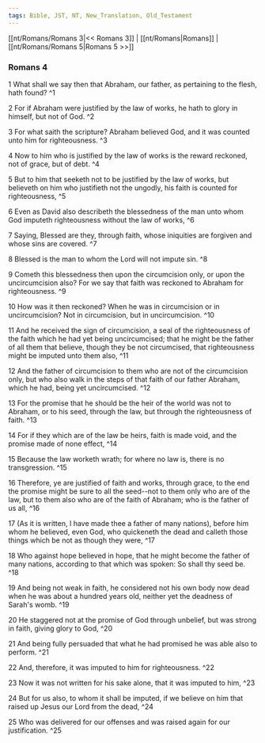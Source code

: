 ```yaml
---
tags: Bible, JST, NT, New_Translation, Old_Testament
---
```


[[nt/Romans/Romans 3|<< Romans 3]] | [[nt/Romans|Romans]] | [[nt/Romans/Romans 5|Romans 5 >>]]

### Romans 4

1 What shall we say then that Abraham, our father, as pertaining to the flesh, hath found?  ^1

2 For if Abraham were justified by the law of works, he hath to glory in himself, but not of God.  ^2

3 For what saith the scripture? Abraham believed God, and it was counted unto him for righteousness.  ^3

4 Now to him who is justified by the law of works is the reward reckoned, not of grace, but of debt.  ^4

5 But to him that seeketh not to be justified by the law of works, but believeth on him who justifieth not the ungodly, his faith is counted for righteousness,  ^5

6 Even as David also describeth the blessedness of the man unto whom God imputeth righteousness without the law of works,  ^6

7 Saying, Blessed are they, through faith, whose iniquities are forgiven and whose sins are covered.  ^7

8 Blessed is the man to whom the Lord will not impute sin.  ^8

9 Cometh this blessedness then upon the circumcision only, or upon the uncircumcision also? For we say that faith was reckoned to Abraham for righteousness.  ^9

10 How was it then reckoned? When he was in circumcision or in uncircumcision? Not in circumcision, but in uncircumcision.  ^10

11 And he received the sign of circumcision, a seal of the righteousness of the faith which he had yet being uncircumcised; that he might be the father of all them that believe, though they be not circumcised, that righteousness might be imputed unto them also,  ^11

12 And the father of circumcision to them who are not of the circumcision only, but who also walk in the steps of that faith of our father Abraham, which he had, being yet uncircumcised.  ^12

13 For the promise that he should be the heir of the world was not to Abraham, or to his seed, through the law, but through the righteousness of faith.  ^13

14 For if they which are of the law be heirs, faith is made void, and the promise made of none effect,  ^14

15 Because the law worketh wrath; for where no law is, there is no transgression.  ^15

16 Therefore, ye are justified of faith and works, through grace, to the end the promise might be sure to all the seed\--not to them only who are of the law, but to them also who are of the faith of Abraham; who is the father of us all,  ^16

17 (As it is written, I have made thee a father of many nations), before him whom he believed, even God, who quickeneth the dead and calleth those things which be not as though they were,  ^17

18 Who against hope believed in hope, that he might become the father of many nations, according to that which was spoken: So shall thy seed be.  ^18

19 And being not weak in faith, he considered not his own body now dead when he was about a hundred years old, neither yet the deadness of Sarah\'s womb.  ^19

20 He staggered not at the promise of God through unbelief, but was strong in faith, giving glory to God,  ^20

21 And being fully persuaded that what he had promised he was able also to perform.  ^21

22 And, therefore, it was imputed to him for righteousness.  ^22

23 Now it was not written for his sake alone, that it was imputed to him,  ^23

24 But for us also, to whom it shall be imputed, if we believe on him that raised up Jesus our Lord from the dead,  ^24

25 Who was delivered for our offenses and was raised again for our justification.  ^25

 
